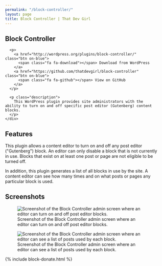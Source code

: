 ```yaml
---
permalink: "/block-controller/"
layout: page
title: Block Controller | That Dev Girl
---
```


<section class="page-title" aria-label="Primary plugin information">
  <div class="page-title-inner">
    <div class="container">
      <h1>Block Controller</h1>

      <p>
        <a href="http://wordpress.org/plugins/block-controller/" class="btn on-blue">
          <span class="fa fa-download"></span> Download from WordPress
        </a>
        <a href="https://github.com/thatdevgirl/block-controller" class="btn on-blue">
          <span class="fa fa-github"></span> View on GitHub
        </a>
      </p>

      <p class="description">
        This WordPress plugin provides site administrators with the ability to turn on and off specific post editor (Gutenberg) content blocks.
      </p>
    </div>
  </div>
</section>

<section class="page-documentation" aria-label="Plugin details">
  <h2>Features</h2>

  <p>
    This plugin allows a content editor to turn on and off any post editor ("Gutenberg") block.
    An editor can only disable a block that is not currently in use. Blocks that exist on at least
    one post or page are not eligible to be turned off.
  </p>

  <p>
    In addition, this plugin generates a list of all blocks in use by the site. A content editor
    can see how many times and on what posts or pages any particular block is used.
  </p>
  
  <h2>Screenshots</h2>

  <figure>
    <img src="{{site.images}}/block-controller-screenshot-1.jpg" alt="Screenshot of the Block Controller admin screen where an editor can turn on and off post editor blocks." />
    <figcaption>Screenshot of the Block Controller admin screen where an editor can turn on and off post editor blocks.</figcaption>
  </figure>

  <figure>
    <img src="{{site.images}}/block-controller-screenshot-2.jpg" alt="Screenshot of the Block Controller admin screen where an editor can see a list of posts used by each block." />
    <figcaption>Screenshot of the Block Controller admin screen where an editor can see a list of posts used by each block.</figcaption>
  </figure>
</section>

{% include block-donate.html %}
